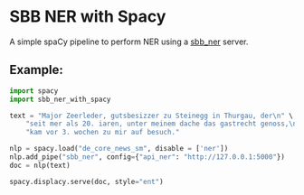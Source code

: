 # SBB NER with Spacy

A simple spaCy pipeline to perform NER using a [sbb_ner](https://github.com/qurator-spk/sbb_ner) server.

## Example:

```python
import spacy
import sbb_ner_with_spacy

text = "Major Zeerleder, gutsbesizzer zu Steinegg in Thurgau, der\n" \
    "seit mer als 20. iaren, unter meinem dache das gastrecht genoss,\n" \
    "kam vor 3. wochen zu mir auf besuch."

nlp = spacy.load("de_core_news_sm", disable = ['ner'])
nlp.add_pipe("sbb_ner", config={"api_ner": "http://127.0.0.1:5000"})
doc = nlp(text)

spacy.displacy.serve(doc, style="ent")
```
